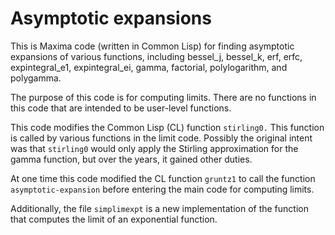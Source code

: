 # Asymptotic expansions

This is Maxima code (written in Common Lisp) for finding asymptotic expansions of various functions, including bessel_j, bessel_k, erf, erfc, expintegral_e1, expintegral_ei, gamma, factorial, polylogarithm, and polygamma. 

The purpose of this code is for computing limits. There are no functions in this code that are intended to be user-level functions. 

This code modifies the Common Lisp (CL) function `stirling0.` This function is called by various functions in the limit code. Possibly the original intent was that `stirling0` would only apply the Stirling approximation for the gamma function, but over the years, it gained other duties. 

At one time this code modified the CL function `gruntz1` to call the function `asymptotic-expansion` before entering the main code for computing limits.

Additionally, the file `simplimexpt` is a new implementation of the function that computes the limit of an exponential function.
